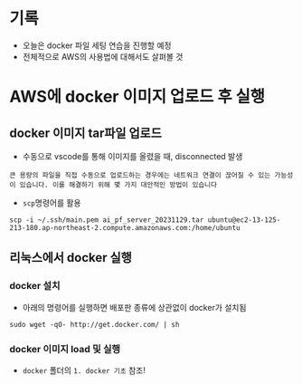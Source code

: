 # 기록
- 오늘은 docker 파일 세팅 연습을 진행할 예정
- 전체적으로 AWS의 사용법에 대해서도 살펴볼 것

# AWS에 docker 이미지 업로드 후 실행
## docker 이미지 tar파일 업로드

- 수동으로 vscode를 통해 이미지를 올렸을 때, disconnected 발생

```
큰 용량의 파일을 직접 수동으로 업로드하는 경우에는 네트워크 연결이 끊어질 수 있는 가능성이 있습니다. 이를 해결하기 위해 몇 가지 대안적인 방법이 있습니다
```
- `scp`명령어를 활용
```
scp -i ~/.ssh/main.pem ai_pf_server_20231129.tar ubuntu@ec2-13-125-213-180.ap-northeast-2.compute.amazonaws.com:/home/ubuntu

```


## 리눅스에서 docker 실행
### docker 설치
- 아래의 명령어를 실행하면 배포판 종류에 상관없이 docker가 설치됨
```
sudo wget -qO- http://get.docker.com/ | sh
```

### docker 이미지 load 및 실행
- `docker` 폴더의 `1. docker 기초` 참조!